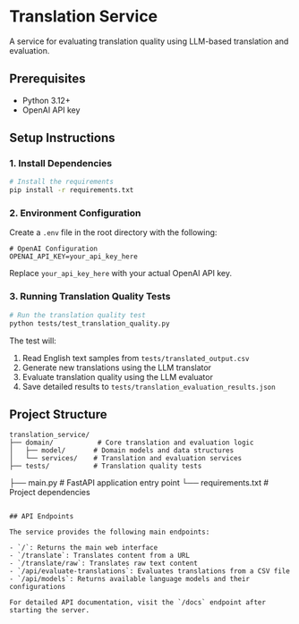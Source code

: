 # Translation Service

A service for evaluating translation quality using LLM-based translation and evaluation.

## Prerequisites

- Python 3.12+
- OpenAI API key

## Setup Instructions

### 1. Install Dependencies

```bash
# Install the requirements
pip install -r requirements.txt
```

### 2. Environment Configuration

Create a `.env` file in the root directory with the following:

```env
# OpenAI Configuration
OPENAI_API_KEY=your_api_key_here
```

Replace `your_api_key_here` with your actual OpenAI API key.

### 3. Running Translation Quality Tests

```bash
# Run the translation quality test
python tests/test_translation_quality.py
```

The test will:
1. Read English text samples from `tests/translated_output.csv`
2. Generate new translations using the LLM translator
3. Evaluate translation quality using the LLM evaluator
4. Save detailed results to `tests/translation_evaluation_results.json`

## Project Structure

```
translation_service/
├── domain/           # Core translation and evaluation logic
│   ├── model/       # Domain models and data structures
│   └── services/    # Translation and evaluation services
├── tests/           # Translation quality tests
```
├── main.py          # FastAPI application entry point
└── requirements.txt  # Project dependencies
```

## API Endpoints

The service provides the following main endpoints:

- `/`: Returns the main web interface
- `/translate`: Translates content from a URL
- `/translate/raw`: Translates raw text content
- `/api/evaluate-translations`: Evaluates translations from a CSV file
- `/api/models`: Returns available language models and their configurations

For detailed API documentation, visit the `/docs` endpoint after starting the server.


